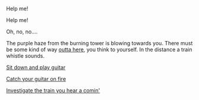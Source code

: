 Help me!

Help me!

Oh, no, no....

The purple haze from the burning tower is blowing towards you. There must be some kind of 
way [outta here](../../outta-here/outta-here.md), you think to yourself. In the distance 
a train whistle sounds.

[Sit down and play guitar](../../guitar/guitar.md)

[Catch your guitar on fire](../../light-fire/fire.md)

[Investigate the train you hear a comin'](../../train-ride/train-ride.md)
